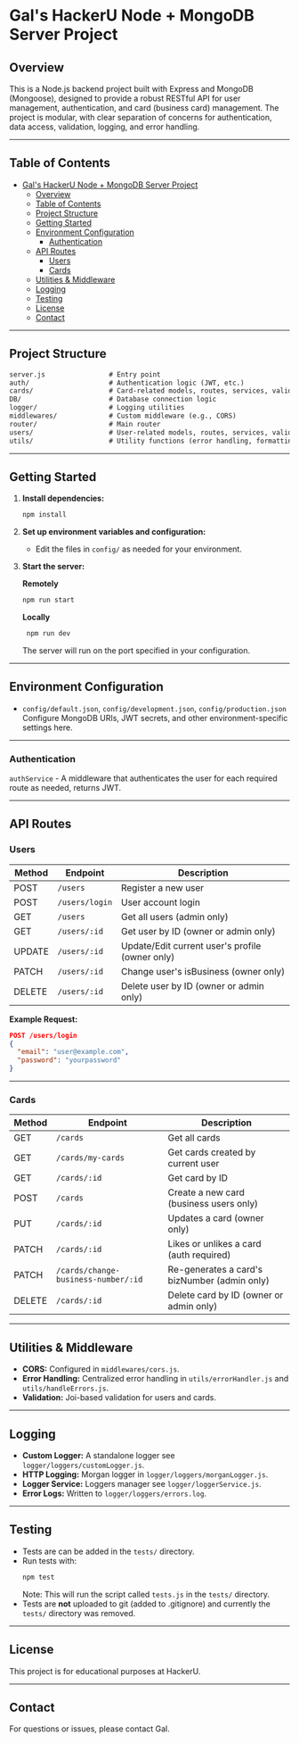 # Gal's HackerU Node + MongoDB Server Project

## Overview

This is a Node.js backend project built with Express and MongoDB (Mongoose), designed to provide a robust RESTful API for user management, authentication, and card (business card) management. The project is modular, with clear separation of concerns for authentication, data access, validation, logging, and error handling.

---

## Table of Contents

-   [Gal's HackerU Node + MongoDB Server Project](#gals-hackeru-node--mongodb-server-project)
    -   [Overview](#overview)
    -   [Table of Contents](#table-of-contents)
    -   [Project Structure](#project-structure)
    -   [Getting Started](#getting-started)
    -   [Environment Configuration](#environment-configuration)
        -   [Authentication](#authentication)
    -   [API Routes](#api-routes)
        -   [Users](#users)
        -   [Cards](#cards)
    -   [Utilities \& Middleware](#utilities--middleware)
    -   [Logging](#logging)
    -   [Testing](#testing)
    -   [License](#license)
    -   [Contact](#contact)

---

## Project Structure

```.txt
server.js                # Entry point
auth/                    # Authentication logic (JWT, etc.)
cards/                   # Card-related models, routes, services, validations
DB/                      # Database connection logic
logger/                  # Logging utilities
middlewares/             # Custom middleware (e.g., CORS)
router/                  # Main router
users/                   # User-related models, routes, services, validations
utils/                   # Utility functions (error handling, formatting, etc.)
```

---

## Getting Started

1. **Install dependencies:**

    ```sh
    npm install
    ```

2. **Set up environment variables and configuration:**

    - Edit the files in `config/` as needed for your environment.

3. **Start the server:**

    **Remotely**

    ```sh
    npm run start
    ```

    **Locally**

    ```sh
     npm run dev
    ```

    The server will run on the port specified in your configuration.

---

## Environment Configuration

-   `config/default.json`, `config/development.json`, `config/production.json`  
    Configure MongoDB URIs, JWT secrets, and other environment-specific settings here.

---

### Authentication

`authService` - A middleware that authenticates the user for each required route as needed, returns JWT.

---

## API Routes

### Users

| Method | Endpoint       | Description                                     |
| ------ | -------------- | ----------------------------------------------- |
| POST   | `/users`       | Register a new user                             |
| POST   | `/users/login` | User account login                              |
| GET    | `/users`       | Get all users (admin only)                      |
| GET    | `/users/:id`   | Get user by ID (owner or admin only)            |
| UPDATE | `/users/:id`   | Update/Edit current user's profile (owner only) |
| PATCH  | `/users/:id`   | Change user's isBusiness (owner only)           |
| DELETE | `/users/:id`   | Delete user by ID (owner or admin only)         |

**Example Request:**

```json
POST /users/login
{
  "email": "user@example.com",
  "password": "yourpassword"
}
```

---

### Cards

| Method | Endpoint                            | Description                                  |
| ------ | ----------------------------------- | -------------------------------------------- |
| GET    | `/cards`                            | Get all cards                                |
| GET    | `/cards/my-cards`                   | Get cards created by current user            |
| GET    | `/cards/:id`                        | Get card by ID                               |
| POST   | `/cards`                            | Create a new card (business users only)      |
| PUT    | `/cards/:id`                        | Updates a card (owner only)                  |
| PATCH  | `/cards/:id`                        | Likes or unlikes a card (auth required)      |
| PATCH  | `/cards/change-business-number/:id` | Re-generates a card's bizNumber (admin only) |
| DELETE | `/cards/:id`                        | Delete card by ID (owner or admin only)      |

---

## Utilities & Middleware

-   **CORS:** Configured in `middlewares/cors.js`.
-   **Error Handling:** Centralized error handling in `utils/errorHandler.js` and `utils/handleErrors.js`.
-   **Validation:** Joi-based validation for users and cards.

---

## Logging

-   **Custom Logger:** A standalone logger see `logger/loggers/customLogger.js`.
-   **HTTP Logging:** Morgan logger in `logger/loggers/morganLogger.js`.
-   **Logger Service:** Loggers manager see `logger/loggerService.js`.
-   **Error Logs:** Written to `logger/loggers/errors.log`.

---

## Testing

-   Tests are can be added in the `tests/` directory.
-   Run tests with:
    ```sh
    npm test
    ```
    Note: This will run the script called `tests.js` in the `tests/` directory.
-   Tests are **not** uploaded to git (added to .gitignore) and currently the `tests/` directory was removed.

---

## License

This project is for educational purposes at HackerU.

---

## Contact

For questions or issues, please contact Gal.
